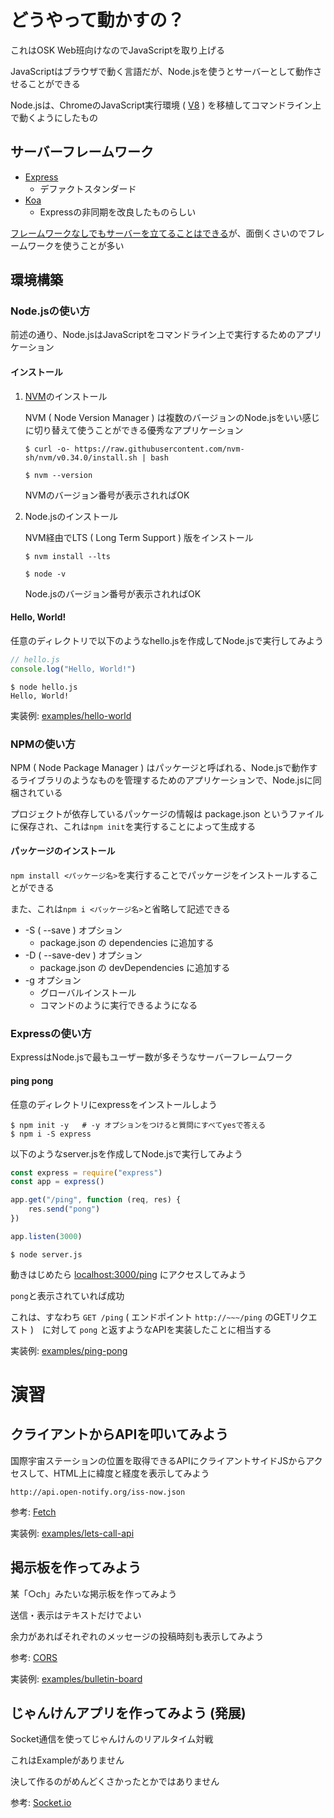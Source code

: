 # どうやって動かすの？
これはOSK Web班向けなのでJavaScriptを取り上げる

JavaScriptはブラウザで動く言語だが、Node.jsを使うとサーバーとして動作させることができる

Node.jsは、ChromeのJavaScript実行環境 ( [V8](https://v8.dev/docs) ) を移植してコマンドライン上で動くようにしたもの

## サーバーフレームワーク
- [Express](https://expressjs.com/)
	- デファクトスタンダード
- [Koa](https://koajs.com/)
	- Expressの非同期を改良したものらしい

[フレームワークなしでもサーバーを立てることはできる](https://developer.mozilla.org/ja/docs/Learn/Server-side/Node_server_without_framework)が、面倒くさいのでフレームワークを使うことが多い

## 環境構築
### Node.jsの使い方
前述の通り、Node.jsはJavaScriptをコマンドライン上で実行するためのアプリケーション

#### インストール

1. [NVM](https://github.com/nvm-sh/nvm#installation-and-update)のインストール

	NVM ( Node Version Manager ) は複数のバージョンのNode.jsをいい感じに切り替えて使うことができる優秀なアプリケーション
	```shell
	$ curl -o- https://raw.githubusercontent.com/nvm-sh/nvm/v0.34.0/install.sh | bash

	$ nvm --version
	```
	NVMのバージョン番号が表示されればOK

2. Node.jsのインストール

	NVM経由でLTS ( Long Term Support ) 版をインストール
	```shell
	$ nvm install --lts

	$ node -v
	```
	Node.jsのバージョン番号が表示されればOK

#### Hello, World!
任意のディレクトリで以下のようなhello.jsを作成してNode.jsで実行してみよう

```js
// hello.js
console.log("Hello, World!")
```

```shell
$ node hello.js
Hello, World!
```

実装例: [examples/hello-world](https://github.com/TUS-OSK/Introduction-to-Nodejs/tree/master/examples/hello-world)

### NPMの使い方
NPM ( Node Package Manager ) はパッケージと呼ばれる、Node.jsで動作するライブラリのようなものを管理するためのアプリケーションで、Node.jsに同梱されている

プロジェクトが依存しているパッケージの情報は package.json というファイルに保存され、これは```npm init```を実行することによって生成する

#### パッケージのインストール
```npm install <パッケージ名>```を実行することでパッケージをインストールすることができる

また、これは```npm i <パッケージ名>```と省略して記述できる

- -S ( --save ) オプション
	- package.json の dependencies に追加する
- -D ( --save-dev ) オプション
	- package.json の devDependencies に追加する
- -g オプション
	- グローバルインストール
	- コマンドのように実行できるようになる

### Expressの使い方
ExpressはNode.jsで最もユーザー数が多そうなサーバーフレームワーク

#### ping pong
任意のディレクトリにexpressをインストールしよう

```shell
$ npm init -y	# -y オプションをつけると質問にすべてyesで答える
$ npm i -S express
```

以下のようなserver.jsを作成してNode.jsで実行してみよう

```js
const express = require("express")
const app = express()

app.get("/ping", function (req, res) {
	res.send("pong")
})

app.listen(3000)
```

```shell
$ node server.js
```

動きはじめたら [localhost:3000/ping](http://localhost:3000/ping) にアクセスしてみよう

```pong```と表示されていれば成功

これは、すなわち ```GET /ping``` ( エンドポイント ```http://~~~/ping``` のGETリクエスト )　に対して ```pong``` と返すようなAPIを実装したことに相当する

実装例: [examples/ping-pong](https://github.com/TUS-OSK/Introduction-to-Nodejs/tree/master/examples/ping-pong)

# 演習
## クライアントからAPIを叩いてみよう
国際宇宙ステーションの位置を取得できるAPIにクライアントサイドJSからアクセスして、HTML上に緯度と経度を表示してみよう

```http://api.open-notify.org/iss-now.json```

参考: [Fetch](https://developer.mozilla.org/ja/docs/Web/API/Fetch_API/Using_Fetch)

実装例: [examples/lets-call-api](https://github.com/TUS-OSK/Introduction-to-Nodejs/tree/master/examples/lets-call-api)

## 掲示板を作ってみよう
某「○ch」みたいな掲示板を作ってみよう

送信・表示はテキストだけでよい

余力があればそれぞれのメッセージの投稿時刻も表示してみよう

参考: [CORS](https://developer.mozilla.org/ja/docs/Web/HTTP/CORS/Errors)

実装例: [examples/bulletin-board](https://github.com/TUS-OSK/Introduction-to-Nodejs/tree/master/examples/bulletin-board)

## じゃんけんアプリを作ってみよう (発展)
Socket通信を使ってじゃんけんのリアルタイム対戦

これはExampleがありません

決して作るのがめんどくさかったとかではありません

参考: [Socket.io](https://socket.io/docs/#Using-with-Node-http-server)
